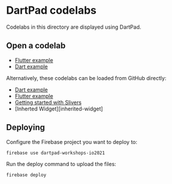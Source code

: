 # DartPad codelabs

Codelabs in this directory are displayed using DartPad.

## Open a codelab

- [Flutter example][flutter-webserver]
- [Dart example][dart-webserver]

Alternatively, these codelabs can be loaded from GitHub directly:

- [Dart example][flutter-github]
- [Flutter example][dart-github]
- [Getting started with Slivers][slivers]
- [Inherted Widget][inherited-widget]

## Deploying 

Configure the Firebase project you want to deploy to:

```
firebase use dartpad-workshops-io2021
```

Run the deploy command to upload the files:

```
firebase deploy
```

[flutter-webserver]: https://dartpad.dev/codelabs.html?webserver=https://dartpad-workshops-io2021.web.app/example_flutter
[dart-webserver]: https://dartpad.dev/codelabs.html?webserver=https://dartpad-workshops-io2021.web.app/example_dart
[slivers]: https://dartpad.dev/codelabs.html?webserver=https://dartpad-workshops-io2021.web.app/getting_started_with_slivers
[inherted-widget]: https://dartpad.dev/codelabs.html?webserver=https://dartpad-workshops-io2021.web.app/inherited_widget
[flutter-github]: https://dartpad.dev/codelabs.html?gh_owner=flutter&gh_repo=codelabs&gh_ref=main&gh_path=dartpad_codelabs/src/example_dart
[dart-github]: https://dartpad.dev/codelabs.html?gh_owner=flutter&gh_repo=codelabs&gh_ref=main&gh_path=dartpad_codelabs/src/example_flutter
